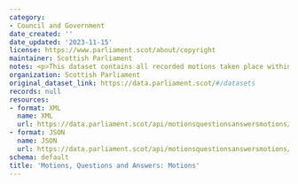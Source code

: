 ```yaml
---
category:
- Council and Government
date_created: ''
date_updated: '2023-11-15'
license: https://www.parliament.scot/about/copyright
maintainer: Scottish Parliament
notes: <p>This dataset contains all recorded motions taken place within the Parliament.</p>
organization: Scottish Parliament
original_dataset_link: https://data.parliament.scot/#/datasets
records: null
resources:
- format: XML
  name: XML
  url: https://data.parliament.scot/api/motionsquestionsanswersmotions/xml
- format: JSON
  name: JSON
  url: https://data.parliament.scot/api/motionsquestionsanswersmotions/json
schema: default
title: 'Motions, Questions and Answers: Motions'
---
```

